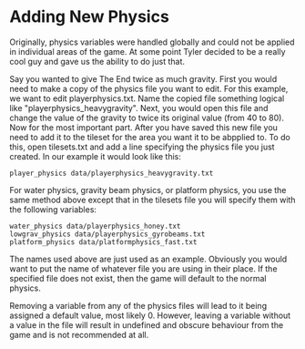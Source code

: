 # Adding New Physics

Originally, physics variables were handled globally and could not be applied in individual areas of the game. At some point Tyler decided to be a really cool guy and gave us the ability to do just that.

Say you wanted to give The End twice as much gravity.
First you would need to make a copy of the physics file you want to edit. For this example, we want to edit playerphysics.txt.
Name the copied file something logical like "playerphysics_heavygravity".
Next, you would open this file and change the value of the gravity to twice its original value (from 40 to 80).
Now for the most important part. After you have saved this new file you need to add it to the tileset for the area you want it to be abpplied to.
To do this, open tilesets.txt and add a line specifying the physics file you just created.
In our example it would look like this:
```
player_physics data/playerphysics_heavygravity.txt
```

For water physics, gravity beam physics, or platform physics, you use the same method above except that in the tilesets file you will specify them with the following variables:
```
water_physics data/playerphysics_honey.txt
lowgrav_physics data/playerphysics_gyrobeams.txt
platform_physics data/platformphysics_fast.txt
```
The names used above are just used as an example. Obviously you would want to put the name of whatever file you are using in their place.
If the specified file does not exist, then the game will default to the normal physics.

Removing a variable from any of the physics files will lead to it being assigned
a default value, most likely 0. However, leaving a variable without a value in
the file will result in undefined and obscure behaviour from the game and is not
recommended at all.


